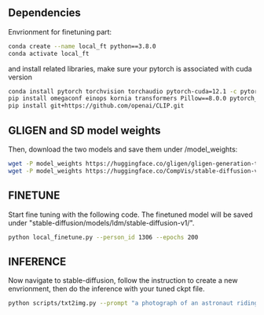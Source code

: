 ## Dependencies
Envrionment for finetuning part:

```bash
conda create --name local_ft python==3.8.0
conda activate local_ft
```
and install related libraries, make sure your pytorch is associated with cuda version

```bash
conda install pytorch torchvision torchaudio pytorch-cuda=12.1 -c pytorch -c nvidia
pip install omegaconf einops kornia transformers Pillow==8.0.0 pytorch_lightning
pip install git+https://github.com/openai/CLIP.git
```

## GLIGEN and SD model weights
Then, download the two models and save them under /model_weights:

```bash
wget -P model_weights https://huggingface.co/gligen/gligen-generation-text-box/resolve/main/diffusion_pytorch_model.bin
wget -P model_weights https://huggingface.co/CompVis/stable-diffusion-v-1-4-original/resolve/main/sd-v1-4.ckpt
```

## FINETUNE
Start fine tuning with the following code. The finetuned model will be saved under "stable-diffusion/models/ldm/stable-diffusion-v1/". 

```bash
python local_finetune.py --person_id 1306 --epochs 200
```


## INFERENCE
Now navigate to stable-diffusion, follow the instruction to create a new envrionment, then do the inference with your tuned ckpt file.

```bash
python scripts/txt2img.py --prompt "a photograph of an astronaut riding a horse" --plms 
```
